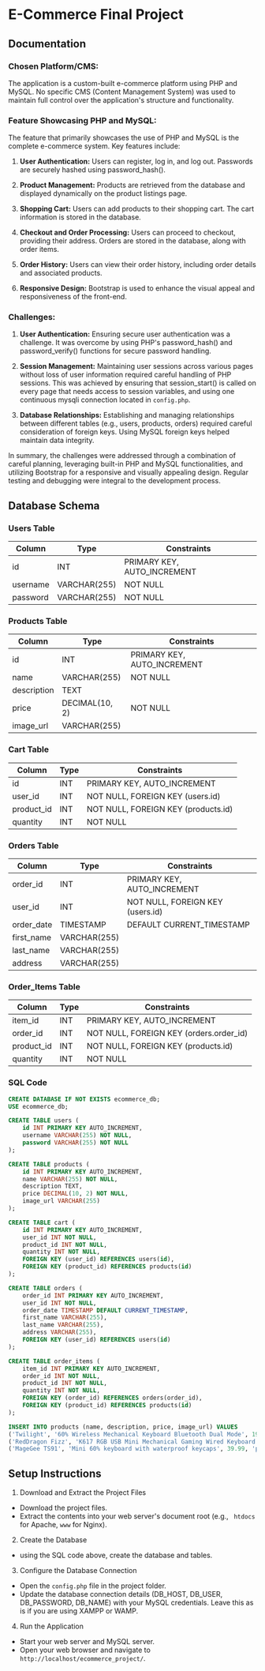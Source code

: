 # E-Commerce Final Project

## Documentation

### Chosen Platform/CMS:

The application is a custom-built e-commerce platform using PHP and MySQL. No specific CMS (Content Management System) was used to maintain full control over the application's structure and functionality.

### Feature Showcasing PHP and MySQL:

The feature that primarily showcases the use of PHP and MySQL is the complete e-commerce system. Key features include:

1. **User Authentication:** Users can register, log in, and log out. Passwords are securely hashed using password_hash().

2. **Product Management:** Products are retrieved from the database and displayed dynamically on the product listings page.

3. **Shopping Cart:** Users can add products to their shopping cart. The cart information is stored in the database.

4. **Checkout and Order Processing:** Users can proceed to checkout, providing their address. Orders are stored in the database, along with order items.

5. **Order History:** Users can view their order history, including order details and associated products.

6. **Responsive Design:** Bootstrap is used to enhance the visual appeal and responsiveness of the front-end.

### Challenges:

1. **User Authentication:** Ensuring secure user authentication was a challenge. It was overcome by using PHP's password_hash() and password_verify() functions for secure password handling.

2. **Session Management:** Maintaining user sessions across various pages without loss of user information required careful handling of PHP sessions. This was achieved by ensuring that session_start() is called on every page that needs access to session variables, and using one continuous mysqli connection located in `config.php`.

3. **Database Relationships:** Establishing and managing relationships between different tables (e.g., users, products, orders) required careful consideration of foreign keys. Using MySQL foreign keys helped maintain data integrity.

In summary, the challenges were addressed through a combination of careful planning, leveraging built-in PHP and MySQL functionalities, and utilizing Bootstrap for a responsive and visually appealing design. Regular testing and debugging were integral to the development process.

## Database Schema

### Users Table

| Column   | Type         | Constraints                 |
| -------- | ------------ | --------------------------- |
| id       | INT          | PRIMARY KEY, AUTO_INCREMENT |
| username | VARCHAR(255) | NOT NULL                    |
| password | VARCHAR(255) | NOT NULL                    |

### Products Table

| Column      | Type           | Constraints                 |
| ----------- | -------------- | --------------------------- |
| id          | INT            | PRIMARY KEY, AUTO_INCREMENT |
| name        | VARCHAR(255)   | NOT NULL                    |
| description | TEXT           |                             |
| price       | DECIMAL(10, 2) | NOT NULL                    |
| image_url   | VARCHAR(255)   |                             |

### Cart Table

| Column     | Type | Constraints                         |
| ---------- | ---- | ----------------------------------- |
| id         | INT  | PRIMARY KEY, AUTO_INCREMENT         |
| user_id    | INT  | NOT NULL, FOREIGN KEY (users.id)    |
| product_id | INT  | NOT NULL, FOREIGN KEY (products.id) |
| quantity   | INT  | NOT NULL                            |

### Orders Table

| Column     | Type         | Constraints                      |
| ---------- | ------------ | -------------------------------- |
| order_id   | INT          | PRIMARY KEY, AUTO_INCREMENT      |
| user_id    | INT          | NOT NULL, FOREIGN KEY (users.id) |
| order_date | TIMESTAMP    | DEFAULT CURRENT_TIMESTAMP        |
| first_name | VARCHAR(255) |                                  |
| last_name  | VARCHAR(255) |                                  |
| address    | VARCHAR(255) |                                  |

### Order_Items Table

| Column     | Type | Constraints                             |
| ---------- | ---- | --------------------------------------- |
| item_id    | INT  | PRIMARY KEY, AUTO_INCREMENT             |
| order_id   | INT  | NOT NULL, FOREIGN KEY (orders.order_id) |
| product_id | INT  | NOT NULL, FOREIGN KEY (products.id)     |
| quantity   | INT  | NOT NULL                                |

### SQL Code

```sql
CREATE DATABASE IF NOT EXISTS ecommerce_db;
USE ecommerce_db;

CREATE TABLE users (
    id INT PRIMARY KEY AUTO_INCREMENT,
    username VARCHAR(255) NOT NULL,
    password VARCHAR(255) NOT NULL
);

CREATE TABLE products (
    id INT PRIMARY KEY AUTO_INCREMENT,
    name VARCHAR(255) NOT NULL,
    description TEXT,
    price DECIMAL(10, 2) NOT NULL,
    image_url VARCHAR(255)
);

CREATE TABLE cart (
    id INT PRIMARY KEY AUTO_INCREMENT,
    user_id INT NOT NULL,
    product_id INT NOT NULL,
    quantity INT NOT NULL,
    FOREIGN KEY (user_id) REFERENCES users(id),
    FOREIGN KEY (product_id) REFERENCES products(id)
);

CREATE TABLE orders (
    order_id INT PRIMARY KEY AUTO_INCREMENT,
    user_id INT NOT NULL,
    order_date TIMESTAMP DEFAULT CURRENT_TIMESTAMP,
    first_name VARCHAR(255),
    last_name VARCHAR(255),
    address VARCHAR(255),
    FOREIGN KEY (user_id) REFERENCES users(id)
);

CREATE TABLE order_items (
    item_id INT PRIMARY KEY AUTO_INCREMENT,
    order_id INT NOT NULL,
    product_id INT NOT NULL,
    quantity INT NOT NULL,
    FOREIGN KEY (order_id) REFERENCES orders(order_id),
    FOREIGN KEY (product_id) REFERENCES products(id)
);

INSERT INTO products (name, description, price, image_url) VALUES
('Twilight', '60% Wireless Mechanical Keyboard Bluetooth Dual Mode', 19.99, 'product1.png'),
('RedDragon Fizz', 'K617 RGB USB Mini Mechanical Gaming Wired Keyboard', 29.99, 'product2.png'),
('MageGee TS91', 'Mini 60% keyboard with waterproof keycaps', 39.99, 'product3.png');
```

## Setup Instructions

1. Download and Extract the Project Files

- Download the project files.
- Extract the contents into your web server's document root (e.g., ` htdocs` for Apache, `www` for Nginx).

2. Create the Database

- using the SQL code above, create the database and tables.

3. Configure the Database Connection

- Open the `config.php` file in the project folder.
- Update the database connection details (DB_HOST, DB_USER, DB_PASSWORD, DB_NAME) with your MySQL credentials. Leave this as is if you are using XAMPP or WAMP.

4. Run the Application

- Start your web server and MySQL server.
- Open your web browser and navigate to `http://localhost/ecommerce_project/`.
